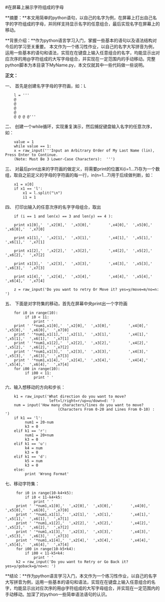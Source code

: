 #在屏幕上展示字符组成的字母

**摘要：**本文用简单的python语句，以自己的名字为例，在屏幕上打出自己名字的字符组成的字母，并同样支持显示名字的任意组合，最后实现名字在屏幕上的移动。

**背景介绍：**作为python语言学习入门，掌握一些基本的语句以及语法结构对今后的学习至关重要。
本文作为一个练习性作业，以自己的名字大写拼音为例，运用一些基本的语句和语法，实现在在键盘上输入任意组合的名字，均能显示出对应次序的用@字符组成的大写字母组合，并实现在一定范围内的手动移动。完整python脚本为本目录下MyName.py，本文仅就其中一些代码做一些说明。


**正文：**

一、 首先是创建名字字母的字符画，如：L

        l = '''
        @      
        @      
        @      
        @      
        @ @ @ @'''

二、 创建一个while循环，实现重复演示，然后捕捉键盘输入名字的任意次序，如：

        value = 1
        while value == 1:
        x = raw_input('''Input an Arbitrary Order of My Last Name (lin), Press Enter to Continue.
        (Note: Must Be 3 Lower-Case Characters):  ''')

三、 对最后print出来的字符画的做定义，将需要print的位置Xi(i=1...7)存为一个数组，取自之前定义的字母的字符画的每一行，in(n=1...7)用于后续做判断，如：

        x1 = x[0]
        if x1 == 'l':
            x1 = l.split("\n")
            i1 = 1


四、 打印出输入的任意次序的名字字母组合，取出

        if (i == 1 and len(x) == 3 and len(y) == 4 ):

        print x1[0],'  ',x2[0],'  ',x3[0],'        ',x4[0],'  ',x5[0],'  ',x6[0],'  ',x7[0]

        print x1[1],'  ',x2[1],'  ',x3[1],'        ',x4[1],'  ',x5[1],'  ',x6[1],'  ',x7[1]

        print x1[2],'  ',x2[2],'  ',x3[2],'        ',x4[2],'  ',x5[2],'  ',x6[2],'  ',x7[2]

        print x1[3],'  ',x2[3],'  ',x3[3],'        ',x4[3],'  ',x5[3],'  ',x6[3],'  ',x7[3]

        print x1[4],'  ',x2[4],'  ',x3[4],'        ',x4[4],'  ',x5[4],'  ',x6[4],'  ',x7[4]

        z = raw_input('Do you want to retry Or Move it? yes=y/move=m/no=n: ')

五、 下面是对字符集的移动，首先在屏幕中央print出一个字符画
            
        for i0 in range(10):
             if i0 < 11:
                 print ' '
        print ' '*num1,x1[0],'  ',x2[0],'  ',x3[0],'        ',x4[0],'  ',x5[0],'  ',x6[0],'  ',x7[0]
        print ' '*num1,x1[1],'  ',x2[1],'  ',x3[1],'        ',x4[1],'  ',x5[1],'  ',x6[1],'  ',x7[1]
        print ' '*num1,x1[2],'  ',x2[2],'  ',x3[2],'        ',x4[2],'  ',x5[2],'  ',x6[2],'  ',x7[2]
        print ' '*num1,x1[3],'  ',x2[3],'  ',x3[3],'        ',x4[3],'  ',x5[3],'  ',x6[3],'  ',x7[3]
        print ' '*num1,x1[4],'  ',x2[4],'  ',x3[4],'        ',x4[4],'  ',x5[4],'  ',x6[4],'  ',x7[4]
        for i00 in range(10):
             if i00 < 11:
                 print ' '
六、输入想移动的方向和步长：

        k1 = raw_input('What direction do you want to move? 
                        left=l/right=r/up=u/down=d: ')
        num = input('How many characters/lines do you want to move?
                            (Characters From 0-20 and Lines From 0-10) : ')
        if k1 == 'l':
             num1 = 20-num
             k3 = 0
        elif k1 == 'r':
             num1 = 20+num
             k3 = 0
        elif k1 == 'u':
             k4 = num
             k3 = 0
        elif k1 == 'd':
             k5 = num
             k3 = 0
        else:
             print 'Wrong Format'
七、移动字符集：

         for i0 in range(10-k4+k5):
             if i0 < 11-k4+k5:
                 print ' '
         print ' '*num1,x1[0],'  ',x2[0],'  ',x3[0],'        ',x4[0],'  ',x5[0],'  ',x6[0],'  ',x7[0]
         print ' '*num1,x1[1],'  ',x2[1],'  ',x3[1],'        ',x4[1],'  ',x5[1],'  ',x6[1],'  ',x7[1]
         print ' '*num1,x1[2],'  ',x2[2],'  ',x3[2],'        ',x4[2],'  ',x5[2],'  ',x6[2],'  ',x7[2]
         print ' '*num1,x1[3],'  ',x2[3],'  ',x3[3],'        ',x4[3],'  ',x5[3],'  ',x6[3],'  ',x7[3]
         print ' '*num1,x1[4],'  ',x2[4],'  ',x3[4],'        ',x4[4],'  ',x5[4],'  ',x6[4],'  ',x7[4]
         for i00 in range(10-k5+k4):
             if i00 < 11-k5+k4:
                 print ' '
         k2 = raw_input('Do you want to Retry or Go Back it? yes=y/goback=g/no=n: ')

**结论：**作为python语言学习入门，本文作为一个练习性作业，以自己的名字大写拼音为例，运用一些基本的语句和语法，实现在在键盘上输入任意组合的名字，均能显示出对应次序的用@字符组成的大写字母组合，并实现在一定范围内的手动移动。加深了对python一些简单语法语句的认识。
